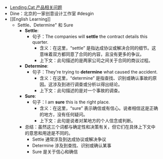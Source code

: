 - [Lending.Cat 产品相关问题](https://lendingcat.notion.site/lendingcat/d485602b500c4cad8d786fe6bac19025)
- Dine：北京的一家创意设计工作室 #desgin
- [[English Learning]]
	- Settle、Determine" 和 Sure
		- **Settle**:
			- 句子：The companies will **settle** the contract details this quarter.
				- 含义：在这里，“settle” 是指达成协议或解决合同的细节。这意味着双方都同意了合同的内容，且没有更多的争议。
				- 上下文：此句描述的是两家公司之间关于合同的商议过程。
		- **Determine**:
			- 句子：They're trying to **determine** what caused the accident.
				- 含义：在这里，“determine” 是指查找、识别或确认事故的原因。这涉及到进行调查或分析以得出结论。
				- 上下文：此句描述的是对一个事故的调查。
		- **Sure**:
			- 句子：I am **sure** this is the right place.
				- 含义：在这里，“sure” 表示确信或有信心。说者相信这是正确的地方，没有任何疑问。
				- 上下文：此句是说者对某地方的个人信念或判断。
		- 总结：虽然这三个词都与确定性和决策有关，但它们在具体上下文中的意思和用途是不同的。
			- Settle 通常涉及到达成协议或解决争议
			- Determine 涉及到查找、识别或确认某事
			- Sure 是关于信心和确信